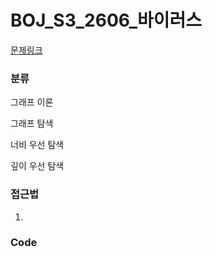 # BOJ_S3_2606_바이러스

[문제링크](https://www.acmicpc.net/problem/2606)

### 분류
그래프 이론

그래프 탐색

너비 우선 탐색

깊이 우선 탐색


### 접근법
1. 

### Code
```python

```